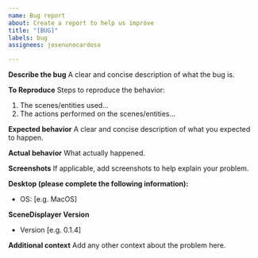 ```yaml
---
name: Bug report
about: Create a report to help us improve
title: "[BUG]"
labels: bug
assignees: josenunocardoso

---
```


**Describe the bug**
A clear and concise description of what the bug is.

**To Reproduce**
Steps to reproduce the behavior:
1. The scenes/entities used...
2. The actions performed on the scenes/entities...

**Expected behavior**
A clear and concise description of what you expected to happen.

**Actual behavior**
What actually happened.

**Screenshots**
If applicable, add screenshots to help explain your problem.

**Desktop (please complete the following information):**
 - OS: [e.g. MacOS]

**SceneDisplayer Version**
 - Version [e.g. 0.1.4]

**Additional context**
Add any other context about the problem here.

